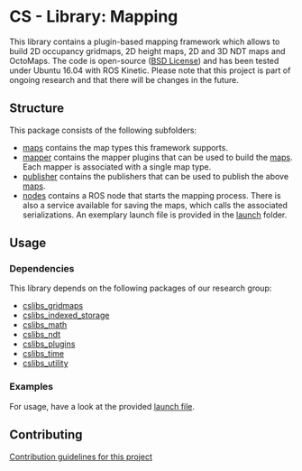 # CS - Library: Mapping
This library contains a plugin-based mapping framework which allows to build 2D occupancy gridmaps, 2D height maps, 2D and 3D NDT maps and OctoMaps. The code is open-source ([BSD License](LICENSE)) and has been tested under Ubuntu 16.04 with ROS Kinetic. Please note that this project is part of ongoing research and that there will be changes in the future.

## Structure
This package consists of the following subfolders:

* [maps](include/cslibs_mapping/maps) contains the map types this framework supports.
* [mapper](src/mapper/) contains the mapper plugins that can be used to build the [maps](include/cslibs_mapping/maps). Each mapper is associated with a single map type.
* [publisher](src/publisher/) contains the publishers that can be used to publish the above [maps](include/cslibs_mapping/maps).
* [nodes](src/nodes/) contains a ROS node that starts the mapping process. There is also a service available for saving the maps, which calls the associated serializations. An exemplary launch file is provided in the [launch](launch/) folder.

## Usage

### Dependencies
This library depends on the following packages of our research group:

* [cslibs\_gridmaps](https://github.com/cogsys-tuebingen/cslibs_gridmaps)
* [cslibs\_indexed\_storage](https://github.com/cogsys-tuebingen/cslibs_indexed_storage)
* [cslibs\_math](https://github.com/cogsys-tuebingen/cslibs_math)
* [cslibs\_ndt](https://github.com/cogsys-tuebingen/cslibs_ndt)
* [cslibs\_plugins](https://github.com/cogsys-tuebingen/cslibs_plugins)
* [cslibs\_time](https://github.com/cogsys-tuebingen/cslibs_time)
* [cslibs\_utility](https://github.com/cogsys-tuebingen/cslibs_utility)

### Examples
For usage, have a look at the provided [launch file](launch/rawseeds.launch).

## Contributing
[Contribution guidelines for this project](CONTRIBUTING.md)
